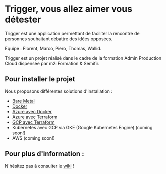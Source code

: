 # Trigger, vous allez aimer vous détester

Trigger est une application permettant de faciliter la rencontre de personnes souhaitant débattre des idées opposées.

Equipe : Florent, Marco, Piero, Thomas, Wallid.

Trigger est un projet réalisé dans le cadre de la formation Admin Production Cloud dispensée par m2i Formation & Semifir.

## Pour installer le projet
Nous proposons différentes solutions d'installation :
* [Bare Metal](../../wiki/Installation-Bare-Metal)
* [Docker](../../wiki/Installation-avec-Docker)
* [Azure avec Docker](../../wiki/Installation-Azure-avec-Docker)
* [Azure avec Terraform](../../wiki/Installation-Azure-avec-Terraform)
* [GCP avec Terraform](../..//wiki/Installation-GCP-avec-Terraform)
* Kubernetes avec GCP via GKE (Google Kubernetes Engine) (coming soon!)
* AWS (coming soon!)


## Pour plus d'information :
N'hésitez pas à consulter le [wiki](https://github.com/vanoud/Trigger-project/wiki/) !